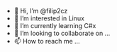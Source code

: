 - 👋 Hi, I’m @filip2cz
- 👀 I’m interested in Linux
- 🌱 I’m currently learning C#x
- 💞️ I’m looking to collaborate on ...
- 📫 How to reach me ...

<!---
filip2cz/filip2cz is a ✨ special ✨ repository because its `README.md` (this file) appears on your GitHub profile.
You can click the Preview link to take a look at your changes.
--->
